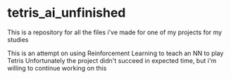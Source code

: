 # tetris_ai_unfinished
This is a repository for all the files i've made for one of my projects for my studies

This is an attempt on using Reinforcement Learning to teach an NN to play Tetris
Unfortunately the project didn't succeed in expected time, but i'm willing to continue working on this
